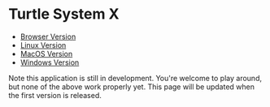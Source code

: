 # Turtle System X

- [Browser Version](tsx-browser.zip?raw=true)
- [Linux Version](tsx-linux.zip?raw=true)
- [MacOS Version](tsx-macos.zip?raw=true)
- [Windows Version](tsx-windows.zip?raw=true)

Note this application is still in development. You're welcome to play around, but none of the above work properly yet. This page will be updated when the first version is released.
